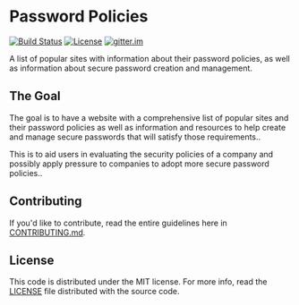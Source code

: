 Password Policies
=================

[![Build Status](http://img.shields.io/travis/hoovercj/perfectpass.svg?style=flat)](https://travis-ci.org/hoovercj/perfectpass)
[![License](http://img.shields.io/badge/license-mit-blue.svg?style=flat)](/LICENSE)
[![gitter.im](http://img.shields.io/badge/gitter-join%20chat%20%E2%86%92-orange.svg?style=flat)](https://gitter.im/hoovercj/perfectpass)

A list of popular sites with information about their password policies, as well as information about secure password creation and management.

## The Goal

The goal is to have a website with a comprehensive list of popular sites and their password policies as well as information and resources to help create and manage secure passwords that will satisfy those requirements..

This is to aid users in evaluating the security policies of a company and possibly apply pressure to companies to adopt more secure password policies..

## Contributing

If you'd like to contribute, read the entire guidelines here in
[CONTRIBUTING.md][contrib].

## License

This code is distributed under the MIT license. For more info, read the
[LICENSE][license] file distributed with the source code.

[contrib]: /CONTRIBUTING.md
[license]: /LICENSE
